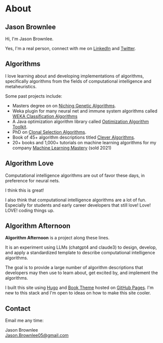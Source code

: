 # About

## Jason Brownlee

Hi, I'm Jason Brownlee.

Yes, I'm a real person, connect with me on [LinkedIn](https://www.linkedin.com/in/jasonbrownlee) and [Twitter](https://twitter.com/jason2brownlee).

## Algorithms

I love learning about and developing implementations of algorithms, specifically algorithms from the fields of computational intelligence and metaheuristics.

Some past projects include:

* Masters degree on on [Niching Genetic Algorithms](https://github.com/Jason2Brownlee/PhDResearch?tab=readme-ov-file#2004).
* Weka plugin for many neural net and immune system algorithms called [WEKA Classification Algorithms](https://github.com/Jason2Brownlee/PhDResearch?tab=readme-ov-file#2005)
* A Java optimization algorithm library called [Optimization Algorithm Toolkit](https://github.com/Jason2Brownlee/OAT).
* PhD on [Clonal Selection Algorithms](https://github.com/Jason2Brownlee/PhDResearch?tab=readme-ov-file#2008).
* Book of 45+ algorithm descriptions titled [Clever Algorithms](https://github.com/clever-algorithms/CleverAlgorithms).
* 20+ books and 1,000+ tutorials on machine learning algorithms for my company [Machine Learning Mastery](https://MachineLearningMastery.com) (sold 2021)

## Algorithm Love
Computational intelligence algorithms are out of favor these days, in preference for neural nets.

I think this is great!

I also think that computational intelligence algorithms are a lot of fun. Especially for students and early career developers that still love! Love! LOVE! coding things up.

## Algorithm Afternoon

**Algorithm Afternoon** is a project along these lines.

It is an experiment using LLMs (chatgpt4 and claude3) to design, develop, and apply a standardized template to describe computational intelligence algorithms.

The goal is to provide a large number of algorithm descriptions that developers may then use to learn about, get excited by, and implement the algorithms.

I built this site using [Hugo](https://gohugo.io/) and [Book Theme](https://themes.gohugo.io/themes/hugo-book/) hosted on [GitHub Pages](https://pages.github.com/). I'm new to this stack and I'm open to ideas on how to make this site cooler.

## Contact

Email me any time:

Jason Brownlee\
Jason.Brownlee05@gmail.com